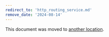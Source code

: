 ```yaml
---
redirect_to: 'http_routing_service.md'
remove_date: '2024-08-14'
---
```


This document was moved to [another location](http_routing_service.md).

<!-- This redirect file can be deleted after <2024-08-14>. -->
<!-- Redirects that point to other docs in the same project expire in three months. -->
<!-- Redirects that point to docs in a different project or site (for example, link is not relative and starts with `https:`) expire in one year. -->
<!-- Before deletion, see: https://docs.gitlab.com/ee/development/documentation/redirects.html -->

